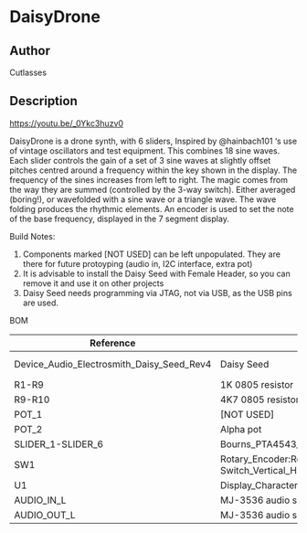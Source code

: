 # DaisyDrone

## Author

Cutlasses

## Description

https://youtu.be/_0Ykc3huzv0

DaisyDrone is a drone synth, with 6 sliders, Inspired by @hainbach101 ‘s use of vintage oscillators and test equipment. This combines 18 sine waves. Each slider controls the gain of a set of 3 sine waves at slightly offset pitches centred around a frequency within the key shown in the display. The frequency of the sines increases from left to right. The magic comes from the way they are summed (controlled by the 3-way switch). Either averaged (boring!), or wavefolded with a sine wave or a triangle wave. The wave folding produces the rhythmic elements. An encoder is used to set the note of the base frequency, displayed in the 7 segment display.

Build Notes:

1. Components marked [NOT USED] can be left unpopulated. They are there for future protoyping (audio in, I2C interface, extra pot)
2. It is advisable to install the Daisy Seed with Female Header, so you can remove it and use it on other projects
3. Daisy Seed needs programming via JTAG, not via USB, as the USB pins are used.

BOM

 Reference | Part | Quantity | Link
--- | --- | --- | ---
Device_Audio_Electrosmith_Daisy_Seed_Rev4 | Daisy Seed | 1 | https://www.elevatorsound.com/product/electrosmith-daisy-seed-development-board/
R1-R9 | 1K 0805 resistor | 8 | TODO
R9-R10 | 4K7 0805 resistor [NOT USED] | 2 | TODO
POT_1 | [NOT USED] | 0 | -
POT_2 | Alpha pot | 1 | Thonk 
SLIDER_1-SLIDER_6 | Bourns_PTA4543_Single_Slide | 6 | TODO
SW1 | Rotary_Encoder:RotaryEncoder_Alps_EC11E-Switch_Vertical_H20mm | 1 | TODO
U1 | Display_Character:D168K | 1 | TODO
AUDIO_IN_L | MJ-3536 audio socket [NOT USED] | 1 | -
AUDIO_OUT_L | MJ-3536 audio socket | 1 | -
